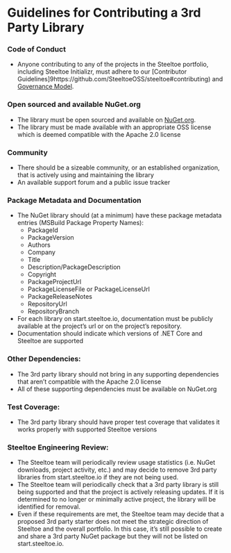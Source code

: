 # Guidelines for Contributing a 3rd Party Library

### Code of Conduct
  * Anyone contributing to any of the projects in the Steeltoe portfolio, including Steeltoe Initializr, must adhere to our [Contributor Guidelines]9https://github.com/SteeltoeOSS/steeltoe#contributing) and [Governance Model](https://github.com/SteeltoeOSS/steeltoe#governance-model).
### Open sourced and available NuGet.org
  * The library must be open sourced and available on [NuGet.org](https://nuget.org). 
  * The library must be made available with an appropriate OSS license which is deemed compatible with the Apache 2.0 license
### Community
  * There should be a sizeable community, or an established organization, that is actively using and maintaining the library
  * An available support forum and a public issue tracker
### Package Metadata and Documentation
  * The NuGet library should (at a minimum) have these package metadata entries (MSBuild Package Property Names):
     * PackageId
     * PackageVersion
     * Authors
     * Company
     * Title
     * Description/PackageDescription
     * Copyright
     * PackageProjectUrl
     * PackageLicenseFile or PackageLicenseUrl
     * PackageReleaseNotes
     * RepositoryUrl
     * RepositoryBranch
  * For each library on start.steeltoe.io, documentation must be publicly available at the project’s url or on the project’s repository.
  * Documentation should indicate which versions of .NET Core and Steeltoe are supported
### Other Dependencies:
  * The 3rd party library should not bring in any supporting dependencies that aren’t compatible with the Apache 2.0 license
  * All of these supporting dependencies must be available on NuGet.org 
### Test Coverage:
  * The 3rd party library should have proper test coverage that validates it works properly with supported Steeltoe versions
### Steeltoe Engineering Review:
  * The Steeltoe team will periodically review usage statistics (i.e. NuGet downloads, project activity, etc.) and may decide to remove 3rd party libraries from start.steeltoe.io if they are not being used. 
  * The Steeltoe team will periodically check that a 3rd party library is still being supported and that the project is actively releasing updates. If it is determined to no longer or minimally active project, the library will be identified for removal. 
  * Even if these requirements are met, the Steeltoe team may decide that a proposed 3rd party starter does not meet the strategic direction of Steeltoe and the overall portfolio. In this case, it’s still possible to create and share a 3rd party NuGet package but they will not be listed on start.steeltoe.io.

